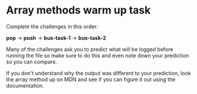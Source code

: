 # Array methods warm up task

Complete the challenges in this order:

**pop** -> **push** -> **bus-task-1** -> **bus-task-2**

Many of the challenges ask you to predict what will be logged before running the file so make sure to do this and even note down your prediction so you can compare.

If you don't understand why the output was different to your prediction, look the array method up on MDN and see if you can figure it out using the documentation.
